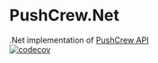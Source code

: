 # PushCrew.Net
.Net implementation of [PushCrew API](https://api.pushcrew.com)  
[![codecov](https://codecov.io/gh/GregsStack/PushCrew.Net/branch/master/graph/badge.svg)](https://codecov.io/gh/GregsStack/PushCrew.Net)
